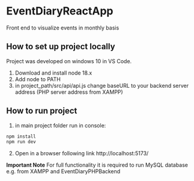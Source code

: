 # EventDiaryReactApp

Front end to visualize events in monthly basis

## How to set up project locally

Project was developed on windows 10 in VS Code.

1. Download and install node 18.x
2. Add node to PATH
3. in project_path/src/api/api.js change baseURL to your backend server address (PHP server address from XAMPP)

## How to run project

1. in main project folder run in console:
```bash
npm install
npm run dev
```
2. Open in a browser following link http://localhost:5173/

**Important Note**
For full functionality it is required to run MySQL database e.g. from XAMPP and EventDiaryPHPBackend